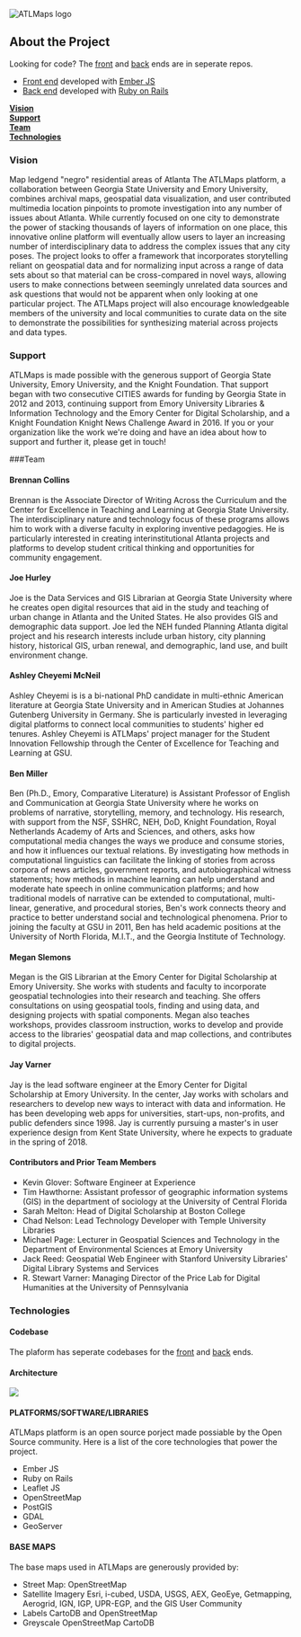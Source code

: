 ![ATLMaps logo](https://s3.amazonaws.com/atlmaps-prod/logo.png)

## About the Project
Looking for code? The [front](https://github.com/ecds/ATLMaps-Client) and [back](https://github.com/ecds/ATLMaps-Server) ends are in seperate repos.

- [Front end](https://github.com/ecds/ATLMaps-Client) developed with [Ember JS](https://emberjs.com)
- [Back end](https://github.com/ecds/ATLMaps-Server) developed with [Ruby on Rails](http://rubyonrails.org/)

**[Vision](#vision)**<br>
**[Support](#support)**<br>
**[Team](#team)**<br>
**[Technologies](#technologies)**

### Vision
Map ledgend "negro" residential areas of Atlanta The ATLMaps platform, a collaboration between Georgia State University and Emory University, combines archival maps, geospatial data visualization, and user contributed multimedia location pinpoints to promote investigation into any number of issues about Atlanta. While currently focused on one city to demonstrate the power of stacking thousands of layers of information on one place, this innovative online platform will eventually allow users to layer an increasing number of interdisciplinary data to address the complex issues that any city poses. The project looks to offer a framework that incorporates storytelling reliant on geospatial data and for normalizing input across a range of data sets about so that material can be cross-compared in novel ways, allowing users to make connections between seemingly unrelated data sources and ask questions that would not be apparent when only looking at one particular project. The ATLMaps project will also encourage knowledgeable members of the university and local communities to curate data on the site to demonstrate the possibilities for synthesizing material across projects and data types.

### Support
ATLMaps is made possible with the generous support of Georgia State University, Emory University, and the Knight Foundation. That support began with two consecutive CITIES awards for funding by Georgia State in 2012 and 2013, continuing support from Emory University Libraries & Information Technology and the Emory Center for Digital Scholarship, and a Knight Foundation Knight News Challenge Award in 2016. If you or your organization like the work we're doing and have an idea about how to support and further it, please get in touch!

###Team

#### Brennan Collins
Brennan is the Associate Director of Writing Across the Curriculum and the Center for Excellence in Teaching and Learning at Georgia State University. The interdisciplinary nature and technology focus of these programs allows him to work with a diverse faculty in exploring inventive pedagogies. He is particularly interested in creating interinstitutional Atlanta projects and platforms to develop student critical thinking and opportunities for community engagement.

#### Joe Hurley
Joe is the Data Services and GIS Librarian at Georgia State University where he creates open digital resources that aid in the study and teaching of urban change in Atlanta and the United States. He also provides GIS and demographic data support. Joe led the NEH funded Planning Atlanta digital project and his research interests include urban history, city planning history, historical GIS, urban renewal, and demographic, land use, and built environment change. 

#### Ashley Cheyemi McNeil
Ashley Cheyemi is is a bi-national PhD candidate in multi-ethnic American literature at Georgia State University and in American Studies at Johannes Gutenberg University in Germany. She is particularly invested in leveraging digital platforms to connect local communities to students' higher ed tenures. Ashley Cheyemi is ATLMaps' project manager for the Student Innovation Fellowship through the Center of Excellence for Teaching and Learning at GSU.

#### Ben Miller
Ben (Ph.D., Emory, Comparative Literature) is Assistant Professor of English and Communication at Georgia State University where he works on problems of narrative, storytelling, memory, and technology.  His research, with support from the NSF, SSHRC, NEH, DoD, Knight Foundation, Royal Netherlands Academy of Arts and Sciences, and others, asks how computational media changes the ways we produce and consume stories, and how it influences our textual relations.  By investigating how methods in computational linguistics can facilitate the linking of stories from across corpora of news articles, government reports, and autobiographical witness statements; how methods in machine learning can help understand and moderate hate speech in online communication platforms; and how traditional models of narrative can be extended to computational, multi-linear, generative, and procedural stories, Ben's work connects theory and practice to better understand social and technological phenomena.  Prior to joining the faculty at GSU in 2011, Ben has held academic positions at the University of North Florida, M.I.T., and the Georgia Institute of Technology. 

#### Megan Slemons
Megan is the GIS Librarian at the Emory Center for Digital Scholarship at Emory University. She works with students and faculty to incorporate geospatial technologies into their research and teaching. She offers consultations on using geospatial tools, finding and using data, and designing projects with spatial components. Megan also teaches workshops, provides classroom instruction, works to develop and provide access to the libraries' geospatial data and map collections, and contributes to digital projects.

#### Jay Varner
Jay is the lead software engineer at the Emory Center for Digital Scholarship at Emory University. In the center, Jay works with scholars and researchers to develop new ways to interact with data and information. He has been developing web apps for universities, start-ups, non-profits, and public defenders since 1998. Jay is currently pursuing a master's in user experience design from Kent State University, where he expects to graduate in the spring of 2018.

#### Contributors and Prior Team Members

- Kevin Glover: Software Engineer at Experience
- Tim Hawthorne: Assistant professor of geographic information systems (GIS) in the department of sociology at the University of Central Florida
- Sarah Melton: Head of Digital Scholarship at Boston College
- Chad Nelson: Lead Technology Developer with Temple University Libraries
- Michael Page: Lecturer in Geospatial Sciences and Technology in the Department of Environmental Sciences at Emory University
- Jack Reed: Geospatial Web Engineer with Stanford University Libraries' Digital Library Systems and Services
- R. Stewart Varner: Managing Director of the Price Lab for Digital Humanities at the University of Pennsylvania

### Technologies
#### Codebase
The plaform has seperate codebases for the [front](https://github.com/ecds/ATLMaps-Client) and [back](https://github.com/ecds/ATLMaps-Server) ends.

#### Architecture
![](https://s3.amazonaws.com/atlmaps-prod/ATLMapsDiagram.png)
#### PLATFORMS/SOFTWARE/LIBRARIES
ATLMaps platform is an open source porject made possiable by the Open Source community. Here is a list of the core technologies that power the project.

- Ember JS
- Ruby on Rails
- Leaflet JS
- OpenStreetMap
- PostGIS
- GDAL
- GeoServer

#### BASE MAPS
The base maps used in ATLMaps are generously provided by:

- Street Map: OpenStreetMap
- Satellite Imagery Esri, i-cubed, USDA, USGS, AEX, GeoEye, Getmapping, Aerogrid, IGN, IGP, UPR-EGP, and the GIS User Community
- Labels CartoDB and OpenStreetMap
- Greyscale OpenStreetMap CartoDB